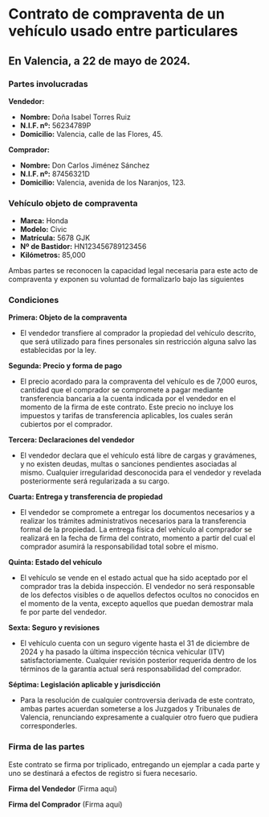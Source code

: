 # Contrato de compraventa de un vehículo usado entre particulares

## En Valencia, a 22 de mayo de 2024.

### Partes involucradas

**Vendedor:**

- **Nombre:** Doña Isabel Torres Ruiz
- **N.I.F. nº:** 56234789P
- **Domicilio:** Valencia, calle de las Flores, 45.

**Comprador:**

- **Nombre:** Don Carlos Jiménez Sánchez
- **N.I.F. nº:** 87456321D
- **Domicilio:** Valencia, avenida de los Naranjos, 123.

### Vehículo objeto de compraventa

- **Marca:** Honda
- **Modelo:** Civic
- **Matrícula:** 5678 GJK
- **Nº de Bastidor:** HN123456789123456
- **Kilómetros:** 85,000

Ambas partes se reconocen la capacidad legal necesaria para este acto de compraventa y exponen su voluntad de
formalizarlo bajo las siguientes

### Condiciones

**Primera: Objeto de la compraventa**

- El vendedor transfiere al comprador la propiedad del vehículo descrito, que será utilizado para fines personales sin
  restricción alguna salvo las establecidas por la ley.

**Segunda: Precio y forma de pago**

- El precio acordado para la compraventa del vehículo es de 7,000 euros, cantidad que el comprador se compromete a pagar
  mediante transferencia bancaria a la cuenta indicada por el vendedor en el momento de la firma de este contrato. Este
  precio no incluye los impuestos y tarifas de transferencia aplicables, los cuales serán cubiertos por el comprador.

**Tercera: Declaraciones del vendedor**

- El vendedor declara que el vehículo está libre de cargas y gravámenes, y no existen deudas, multas o sanciones
  pendientes asociadas al mismo. Cualquier irregularidad desconocida para el vendedor y revelada posteriormente será
  regularizada a su cargo.

**Cuarta: Entrega y transferencia de propiedad**

- El vendedor se compromete a entregar los documentos necesarios y a realizar los trámites administrativos necesarios
  para la transferencia formal de la propiedad. La entrega física del vehículo al comprador se realizará en la fecha de
  firma del contrato, momento a partir del cual el comprador asumirá la responsabilidad total sobre el mismo.

**Quinta: Estado del vehículo**

- El vehículo se vende en el estado actual que ha sido aceptado por el comprador tras la debida inspección. El vendedor
  no será responsable de los defectos visibles o de aquellos defectos ocultos no conocidos en el momento de la venta,
  excepto aquellos que puedan demostrar mala fe por parte del vendedor.

**Sexta: Seguro y revisiones**

- El vehículo cuenta con un seguro vigente hasta el 31 de diciembre de 2024 y ha pasado la última inspección técnica
  vehicular (ITV) satisfactoriamente. Cualquier revisión posterior requerida dentro de los términos de la garantía
  actual será responsabilidad del comprador.

**Séptima: Legislación aplicable y jurisdicción**

- Para la resolución de cualquier controversia derivada de este contrato, ambas partes acuerdan someterse a los Juzgados
  y Tribunales de Valencia, renunciando expresamente a cualquier otro fuero que pudiera corresponderles.

### Firma de las partes

Este contrato se firma por triplicado, entregando un ejemplar a cada parte y uno se destinará a efectos de registro si
fuera necesario.

**Firma del Vendedor**
(Firma aquí)

**Firma del Comprador**
(Firma aquí)

